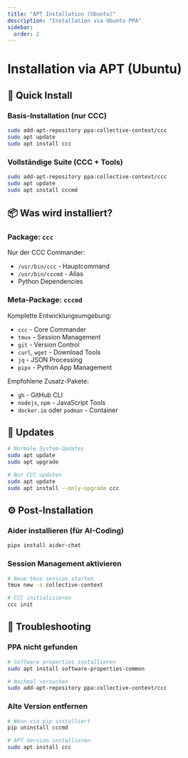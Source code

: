```yaml
---
title: "APT Installation (Ubuntu)"
description: "Installation via Ubuntu PPA"
sidebar:
  order: 2
---
```


# Installation via APT (Ubuntu)

## 🚀 Quick Install

### Basis-Installation (nur CCC)
```bash
sudo add-apt-repository ppa:collective-context/ccc
sudo apt update
sudo apt install ccc
```

### Vollständige Suite (CCC + Tools)
```bash
sudo add-apt-repository ppa:collective-context/ccc
sudo apt update
sudo apt install cccmd
```

## 📦 Was wird installiert?

### Package: `ccc`
Nur der CCC Commander:
- `/usr/bin/ccc` - Hauptcommand
- `/usr/bin/cccmd` - Alias
- Python Dependencies

### Meta-Package: `cccmd`
Komplette Entwicklungsumgebung:
- `ccc` - Core Commander
- `tmux` - Session Management
- `git` - Version Control
- `curl`, `wget` - Download Tools
- `jq` - JSON Processing
- `pipx` - Python App Management

Empfohlene Zusatz-Pakete:
- `gh` - GitHub CLI
- `nodejs`, `npm` - JavaScript Tools
- `docker.io` oder `podman` - Container

## 🔄 Updates

```bash
# Normale System-Updates
sudo apt update
sudo apt upgrade

# Nur CCC updaten
sudo apt update
sudo apt install --only-upgrade ccc
```

## ⚙️ Post-Installation

### Aider installieren (für AI-Coding)
```bash
pipx install aider-chat
```

### Session Management aktivieren
```bash
# Neue tmux session starten
tmux new -s collective-context

# CCC initialisieren
ccc init
```

## 🐛 Troubleshooting

### PPA nicht gefunden
```bash
# Software properties installieren
sudo apt install software-properties-common

# Nochmal versuchen
sudo add-apt-repository ppa:collective-context/ccc
```

### Alte Version entfernen
```bash
# Wenn via pip installiert
pip uninstall cccmd

# APT Version installieren
sudo apt install ccc
```